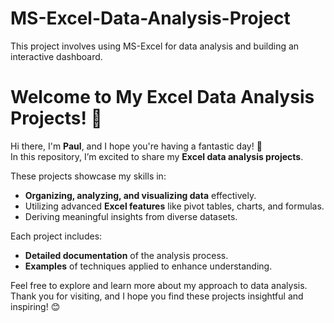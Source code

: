 # MS-Excel-Data-Analysis-Project
This project involves using MS-Excel for data analysis and building an interactive dashboard.
# Welcome to My Excel Data Analysis Projects! 👋

Hi there, I'm **Paul**, and I hope you're having a fantastic day! 🌟  
In this repository, I’m excited to share my **Excel data analysis projects**.  

These projects showcase my skills in:  
- **Organizing, analyzing, and visualizing data** effectively.  
- Utilizing advanced **Excel features** like pivot tables, charts, and formulas.  
- Deriving meaningful insights from diverse datasets.  

Each project includes:  
- **Detailed documentation** of the analysis process.  
- **Examples** of techniques applied to enhance understanding.  

Feel free to explore and learn more about my approach to data analysis.  
Thank you for visiting, and I hope you find these projects insightful and inspiring! 😊

